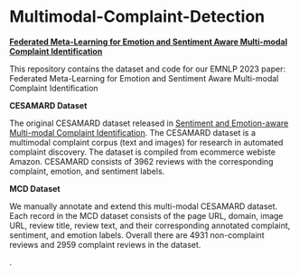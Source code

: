 # Multimodal-Complaint-Detection
**[Federated Meta-Learning for Emotion and Sentiment Aware Multi-modal Complaint Identification](https://aclanthology.org/2023.emnlp-main.999/)**

This repository contains the dataset and code for our EMNLP 2023 paper: Federated Meta-Learning for Emotion and Sentiment Aware Multi-modal Complaint Identification

**CESAMARD Dataset**

The original CESAMARD dataset released in [Sentiment and Emotion-aware Multi-modal Complaint Identification](https://ojs.aaai.org/index.php/AAAI/article/view/21476). The CESAMARD dataset is a multimodal complaint corpus (text and images) for research in automated complaint discovery. The dataset is compiled from ecommerce webiste Amazon. CESAMARD consists of 3962 reviews with the corresponding complaint, emotion, and sentiment labels.


**MCD Dataset**

We manually annotate and extend this multi-modal CESAMARD dataset. Each record in the MCD dataset consists of the page URL, domain, image URL, review title, review text, and their corresponding annotated complaint, sentiment, and emotion labels.  Overall there are 4931 non-complaint reviews and 2959 complaint reviews in the dataset.

.
